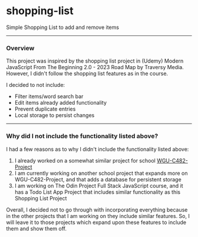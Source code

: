 # shopping-list
Simple Shopping List to add and remove items

---

### Overview
This project was inspired by the shopping list project in (Udemy) Modern JavaScript From The Beginning 2.0 - 2023 Road Map by Traversy Media. 
However, I didn't follow the shopping list features as in the course. 

I decided to not include:
* Filter items/word search bar
* Edit items already added functionality
* Prevent duplicate entries
* Local storage to persist changes

---
### Why did I not include the functionality listed above?

I had a few reasons as to why I didn't include the functionality listed above:
1. I already worked on a somewhat similar project for school [WGU-C482-Project](https://github.com/MuhammadA-C/WGU-C482-Project)
2. I am currently working on another school project that expands more on WGU-C482-Project, and that adds a database for persistent storage
3. I am working on The Odin Project Full Stack JavaScript course, and it has a Todo List App Project that includes similar functionality as this Shopping List Project

Overall, I decided not to go through with incorporating everything because in the other projects that I am working on they include similar features. 
So, I will leave it to those projects which expand upon these features to include them and show them off.
